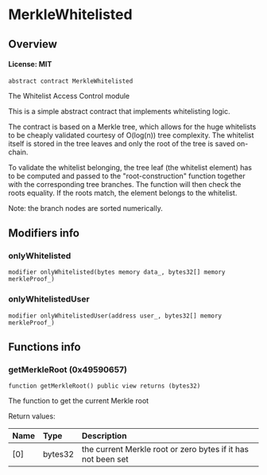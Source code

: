 # MerkleWhitelisted

## Overview

#### License: MIT

```solidity
abstract contract MerkleWhitelisted
```

The Whitelist Access Control module

This is a simple abstract contract that implements whitelisting logic.

The contract is based on a Merkle tree, which allows for the huge whitelists to be cheaply validated courtesy of
O(log(n)) tree complexity. The whitelist itself is stored in the tree leaves and only the root of the tree is saved on-chain.

To validate the whitelist belonging, the tree leaf (the whitelist element) has to be computed and passed to the
"root-construction" function together with the corresponding tree branches. The function will then check the
roots equality. If the roots match, the element belongs to the whitelist.

Note: the branch nodes are sorted numerically.
## Modifiers info

### onlyWhitelisted

```solidity
modifier onlyWhitelisted(bytes memory data_, bytes32[] memory merkleProof_)
```


### onlyWhitelistedUser

```solidity
modifier onlyWhitelistedUser(address user_, bytes32[] memory merkleProof_)
```


## Functions info

### getMerkleRoot (0x49590657)

```solidity
function getMerkleRoot() public view returns (bytes32)
```

The function to get the current Merkle root


Return values:

| Name | Type    | Description                                                  |
| :--- | :------ | :----------------------------------------------------------- |
| [0]  | bytes32 | the current Merkle root or zero bytes if it has not been set |
